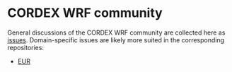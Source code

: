 # CORDEX WRF community

General discussions of the CORDEX WRF community are collected here as [issues](https://github.com/CORDEX-WRF-community/discuss/issues).
Domain-specific issues are likely more suited in the corresponding repositories:

 * [EUR](https://github.com/CORDEX-WRF-community/euro-cordex-cmip6/issues)
